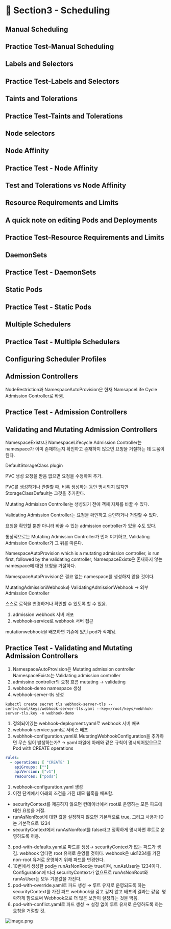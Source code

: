 # 🍨 Section3 - Scheduling

## Manual Scheduling


## Practice Test-Manual Scheduling


## Labels and Selectors


## Practice Test-Labels and Selectors


## Taints and Tolerations


## Practice Test-Taints and Tolerations


## Node selectors


## Node Affinity


## Practice Test - Node Affinity


## Test and Tolerations vs Node Affinity


## Resource Requirements and Limits


## A quick note on editing Pods and Deployments


## Practice Test-Resource Requirements and Limits


## DaemonSets


## Practice Test - DaemonSets


## Static Pods


## Practice Test - Static Pods


## Multiple Schedulers


## Practice Test - Multiple Schedulers


## Configuring Scheduler Profiles


## Admission Controllers


NodeRestriction과 NamespaceAutoProvision은 현재 NamsapceLife Cycle Admission Controller로 바뀜.


## Practice Test - Admission Controllers


## Validating and Mutating Admission Controllers


NamespaceExists나 NamespaceLifecycle Admission Controller는 namespace가 이미 존재하는지 확인하고 존재하지 않으면 요청을 거절하는 데 도움이 된다.


DefaultStorageClass plugin


PVC 생성 요청을 받음 없으면 요청을 수정하여 추가.


PVC를 생성하거나 관찰할 때, 비록 생성하는 동안 명시되지 않지만 StorageClassDefault는 그것을 추가한다.


Mutating Admisison Controller는 생성되기 전에 객체 자체를 바꿀 수 있다.


Validating Admission Controller는 요청을 확인하고 승인하거나 거절할 수 있다.


요청을 확인할 뿐만 아니라 바꿀 수 있는 admission controller가 있을 수도 있다.


통상적으로는 Mutating Admission Controller가 먼저 야기하고, Validating Admission Controller가 그 뒤를 따른다.


NamespaceAutoProvision which is a mutating admission controller, is run first, followed by the validating controller, NamespaceExists은 존재하지 않는 namespace에 대한 요청을 거절하다.


NamespaceAutoProvision은 결코 없는 namespace를 생성하지 않을 것이다.


MutatingAdmissionWebhook과 ValidatingAdmissionWebhook → 외부 Admission Controller


스스로 로직을 변경하거나 확인할 수 있도록 할 수 있음.

1. admission webhook 서버 배포
2. webhook-service로 webhook 서버 접근

mutationwebhook을 배포하면 기존에 있던 pod가 삭제됨.


## Practice Test - Validating and Mutating Admission Controllers

1. NamespaceAutoProvision은 Mutating admission controller
NamespaceExists는 Validating admission controller
2. admissino controller의 요청 흐름
mutating → validating
3. webhook-demo namespace 생성
4. webhook-server-tls 생성

```shell
kubectl create secret tls webhook-server-tls --cert=/root/keys/webhook-server-tls.yaml --key=/root/keys/webhhok-server-tls.key -n webhook-demo
```

1. 정의되어있는 webhook-deployment.yaml로 webhook 서버 배포
2. webhook-service.yaml로 서비스 배포
3. webhhok-configuration.yaml로 MutatingWebhookConfiguration을 추가하면 무슨 일이 발생하는가?
→ yaml 파일에 아래와 같은 규칙이 명시되어있으므로 Pod with CREATE operations

```yaml
rules:
  - operations: [ "CREATE" ]
    apiGroups: [""]
    apiVersion: ["v1"]
    resources: ["pods"]
```

1. webhook-configuration.yaml 생성
2. 이전 단계에서 아래의 조건을 가진 데모 웹훅을 배포함.
- securityContext를 제공하지 않으면 컨테이너에서 root로 운영하는 모든 파드에 대한 요청을 거절.
- runAsNonRoot에 대한 값을 설정하지 않으면 기본적으로 true, 그리고 사용자 ID는 기본적으로 1234
- securityContext에서 runAsNonRoot를 false라고 정확하게 명시하면 루트로 운영하도록 허용.
3. pod-with-defaults.yaml로 파드를 생성→ securityContext가 없는 파드가 생김.
webhook 없다면 root 유저로 운영될 것이다. webhook은 uid1234를 가진 non-root 유저로 운영하기 위해 파드를 변경한다.
4. 10번에서 생성한 pod는 runAsNonRoot는 true이며, runAsUser는 1234이다.
Configuration에 따라 securityContext가 없으므로 runAsNonRoot와 runAsUser는 모두 기본값을 가진다.
5. pod-with-override.yaml로 파드 생성 → 루트 유저로 운영되도록 하는 securityContext를 가진 파드
webhook을 갖고 갖지 않고 배포의 결과는 같음.
명확하게 함으로써 Webhook으로 더 많은 보안이 설정되는 것을 막음.
6. pod-with-conflict.yaml로 파드 생성 → 
설정 없이 루트 유저로 운영하도록 하는 요청을 거절할 것.

![image.png](https://prod-files-secure.s3.us-west-2.amazonaws.com/b2ea2032-00e9-4883-a13b-cb03cf5b2334/501c3b54-0de4-44d6-afe6-eca0c6373e4f/image.png?X-Amz-Algorithm=AWS4-HMAC-SHA256&X-Amz-Content-Sha256=UNSIGNED-PAYLOAD&X-Amz-Credential=ASIAZI2LB4666SDF7GCO%2F20250303%2Fus-west-2%2Fs3%2Faws4_request&X-Amz-Date=20250303T140821Z&X-Amz-Expires=3600&X-Amz-Security-Token=IQoJb3JpZ2luX2VjEJ7%2F%2F%2F%2F%2F%2F%2F%2F%2F%2FwEaCXVzLXdlc3QtMiJHMEUCIQDLrOz8TkrErPuppf5qJh5aHeuiQ7nwRZsp%2FrisRgkODgIgJPYx9QCebQ4qf9%2FcR9ipAchf1vTHLDUX22JBov0a8YkqiAQI1v%2F%2F%2F%2F%2F%2F%2F%2F%2F%2FARAAGgw2Mzc0MjMxODM4MDUiDFo5kT%2FZZ7wlCFqM3SrcA0MPqT%2BKskPXR3ao%2BJ7mdrGGrg36GEnO2DT7pF00arHKG9Ph77C1d%2BcoE3%2FsnoCNAUZz%2FclUXLqWmAXEINu8c8PbKjRntDwmiQfx%2BejV3oOodbcMxriJqji%2FtWT6Ul2qkMbDx0VHQ0738wcSuL7K%2Fyt%2Fws%2Bo7zbdNxUX8PhwnwEmldCedW1Cx%2Bu5Rm%2Br69Q5YI%2BK1fChs5u1nWvf7LNDqRjJqacJY71lDeEuTXH%2BvmCp6A6cBpyiLCPbx3C8XojtyUzGpK3FTgZ2r0WepEp5ko5Lw5wVEBtZQqhpoU7%2BhgNaVsqqK7HCtDzeMvfSsi2b11uPnRnHKEuP8AA1NMSNBGCMa%2FhZFHttIWfw%2FLx4vLadCwt55tg%2FBH1oCaq9ZCIE%2B20KqQYqFUDb23qxZ1wGU4AeDnqI7HsrVQDKCTID2F1H1Ma3nHxMDkHf%2Bd8IefiWTMEZh5DdpofgG7fB0GQXENn%2BHm5gYURMe73VQV27DAfAUL4yzKQsb19jG3BhA9pKX6yKEyRon7jBofLzgvDgwS7NcXYvoaYcdxH%2FoE1pMz7F3ScpNdwb1b72zv0pTArfreI9EmXRAI3N4y3Y6VoR0RX7%2F4zBsySMgt%2FelispYMgB1SoZ2pPi3Vgnk7yjMOTZlr4GOqUBSJvdNxdcHO2xrBh1GXZO%2FWpFddD%2BGHn23r5c9iAgAcXx47k4HRbycK0DKnAnnWs5rnoAix%2FxxijIcAXo%2BYzJYSVqiUwIlIRiDoP%2Fu62jn8fN0sqY0yc0b%2FmVcBPKIEpHayuFzY07t8Mwsh7rx6xpbYo%2BEvBhBb0htxWLcih2R%2B09P%2B5MsXEGd7JmiNE%2B%2F%2FaMwkBJp442RatQWztXQrjzQb0UJnWq&X-Amz-Signature=8eb4b3c514c741bfd77ce9b6fe0dafde6fc4ec4bee01618bd03e869a65d13333&X-Amz-SignedHeaders=host&x-id=GetObject)

